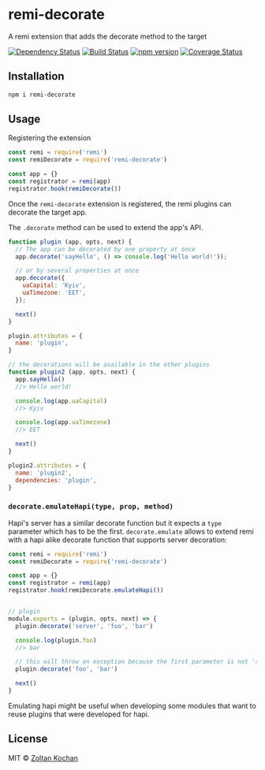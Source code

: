 # remi-decorate

A remi extension that adds the decorate method to the target

[![Dependency Status](https://david-dm.org/remijs/remi-decorate/status.svg?style=flat)](https://david-dm.org/remijs/remi-decorate)
[![Build Status](https://travis-ci.org/remijs/remi-decorate.svg?branch=master)](https://travis-ci.org/remijs/remi-decorate)
[![npm version](https://badge.fury.io/js/remi-decorate.svg)](http://badge.fury.io/js/remi-decorate)
[![Coverage Status](https://coveralls.io/repos/remijs/remi-decorate/badge.svg?branch=master&service=github)](https://coveralls.io/github/remijs/remi-decorate?branch=master)


## Installation

``` sh
npm i remi-decorate
```


## Usage

Registering the extension

```js
const remi = require('remi')
const remiDecorate = require('remi-decorate')

const app = {}
const registrator = remi(app)
registrator.hook(remiDecorate())
```

Once the `remi-decorate` extension is registered, the remi plugins can decorate the target app.

The `.decorate` method can be used to extend the app's API.

``` js
function plugin (app, opts, next) {
  // The app can be decorated by one property at once
  app.decorate('sayHello', () => console.log('Hello world!'));

  // or by several properties at once
  app.decorate({
    uaCapital: 'Kyiv',
    uaTimezone: 'EET',
  });

  next()
}

plugin.attributes = {
  name: 'plugin',
}

// the decorations will be available in the other plugins
function plugin2 (app, opts, next) {
  app.sayHello()
  //> Hello world!

  console.log(app.uaCapital)
  //> Kyiv

  console.log(app.uaTimezone)
  //> EET

  next()
}

plugin2.attributes = {
  name: 'plugin2',
  dependencies: 'plugin',
}
```


### `decorate.emulateHapi(type, prop, method)`

Hapi's server has a similar decorate function but it expects a `type` parameter
which has to be the first. `decorate.emulate` allows to extend remi with a hapi alike decorate function that supports server decoration:

```js
const remi = require('remi')
const remiDecorate = require('remi-decorate')

const app = {}
const registrator = remi(app)
registrator.hook(remiDecorate.emulateHapi())


// plugin
module.exports = (plugin, opts, next) => {
  plugin.decorate('server', 'foo', 'bar')

  console.log(plugin.foo)
  //> bar

  // this will throw an exception because the first parameter is not 'server'
  plugin.decorate('foo', 'bar')

  next()
}
```

Emulating hapi might be useful when developing some modules that want to reuse plugins that were developed for hapi.


## License

MIT © [Zoltan Kochan](https://www.kochan.io)
